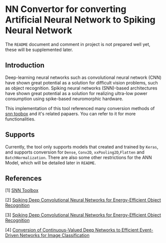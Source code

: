# NN Convertor for converting Artificial Neural Network to Spiking Neural Network

The `README` document and comment in project is not prepared well yet, these will be supplemented later.

## Introduction

Deep-learning neural networks such as convolutional
neural network (CNN) have shown great potential
as a solution for difficult vision problems, such as object
recognition. Spiking neural networks (SNN)-based architectures
have shown great potential as a solution for realizing
ultra-low power consumption using spike-based neuromorphic
hardware.


This implementation of this tool referenced many conversion methods of [snn toobox](https://snntoolbox.readthedocs.io/) and it's related papaers. You can refer to it for more functionalities.

## Supports

Currently, the tool only supports models that created and trained by `Keras`, and supports conversion for `Dense`, `Conv2D`, `xxPooling2D`,`Flatten` and `BatchNormalization`. There are also some other restrictions for the ANN Model, which will be detailed later in `README`.


## References

[1] [SNN Toolbox](https://snntoolbox.readthedocs.io/en/latest/)

[2] [Spiking Deep Convolutional Neural Networks for Energy-Efficient
Object Recognition](https://link.springer.com/article/10.1007%2Fs11263-014-0788-3)

[3] [Spiking Deep Convolutional Neural Networks for Energy-Efficient
Object Recognition](https://citeseerx.ist.psu.edu/viewdoc/download?doi=10.1.1.721.2413&rep=rep1&type=pdf)

[4] [Conversion of Continuous-Valued
Deep Networks to Efficient
Event-Driven Networks for Image
Classification](https://www.frontiersin.org/articles/10.3389/fnins.2017.00682/full)